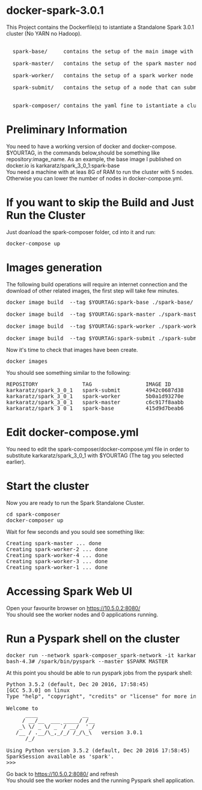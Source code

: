 # docker-spark-3.0.1
This Project contains the Dockerfile(s) to istantiate a Standalone Spark 3.0.1 cluster (No YARN no Hadoop).<BR>
<BR>
<pre>  spark-base/     contains the setup of the main image with scala 2.12.4, spark 3.0.1, Python 3.5.2, pyspark, sparkshell.<BR>
  spark-master/   contains the setup of the spark master node<BR>
  spark-worker/   contains the setup of a spark worker node that can join the spark cluster using the spark master<BR>
  spark-submit/   contains the setup of a node that can submit jobs in the cluster (using pyspark, sparkshell or spark-submit)<BR>
  
  spark-composer/ contains the yaml fine to istantiate a cluster (1 master, 4 workers. All nodes with 1 core and 1 GB od RAM)and create a dedicated network.
</pre>


# Preliminary Information
You need to have a working version of docker and docker-compose.<br>
$YOURTAG, in the commands below,should be something like repository:image_name. As an example, the base image I published on docker.io is karkaratz/spark_3_0_1:spark-base <BR>
You need a machine with at leas 8G of RAM to run the cluster with 5 nodes. Otherwise you can lower the number of nodes in docker-compose.yml.
  
# If you want to skip the Build and Just Run the Cluster
Just doanload the spark-composer folder, cd into it and run:
<pre>docker-compose up</pre>

# Images generation
The following build operations will require an internet connection and the download of other related images, the first step will take few minutes.

<pre>docker image build  --tag $YOURTAG:spark-base ./spark-base/  # Generates Base image

docker image build  --tag $YOURTAG:spark-master ./spark-master/   # Generates Spark Master image

docker image build  --tag $YOURTAG:spark-worker ./spark-worker/   # Generates Spark Worker image

docker image build  --tag $YOURTAG:spark-submit ./spark-submit/   # Generates Spark Submite image
</pre>

Now it's time to check that images have been create.
<pre>docker images</pre>

You should see something similar to the following:
<pre>
REPOSITORY              TAG                 IMAGE ID            CREATED             SIZE
karkaratz/spark_3_0_1   spark-submit        4942c0687d38        2 hours ago         634MB
karkaratz/spark_3_0_1   spark-worker        5b0a1d93270e        14 hours ago        634MB
karkaratz/spark_3_0_1   spark-master        c6c917f8aabb        14 hours ago        634MB
karkaratz/spark_3_0_1   spark-base          415d9d7beab6        14 hours ago        634MB
</pre>

# Edit docker-compose.yml
You need to edit the spark-composer/docker-compose.yml file in order to substitute karkaratz/spark_3_0_1 with $YOURTAG (The tag you selected earlier).

# Start the cluster

Now you are ready to run the Spark Standalone Cluster.

<pre>cd spark-composer
docker-composer up
</pre>
Wait for few seconds and you sould see something like:<br>
<pre>Creating spark-master ... done
Creating spark-worker-2 ... done
Creating spark-worker-4 ... done
Creating spark-worker-3 ... done
Creating spark-worker-1 ... done
</pre>

# Accessing Spark Web UI
Open your favourite browser on https://10.5.0.2:8080/ <br>
You should see the worker nodes and 0 applications running.

# Run a Pyspark shell on the cluster
<pre>docker run --network spark-composer_spark-network -it karkaratz:spark-submit /bin/bash
bash-4.3# /spark/bin/pyspark --master $SPARK_MASTER
</pre>

At this point you should be able to run pyspark jobs from the pyspark shell:
<pre>Python 3.5.2 (default, Dec 20 2016, 17:58:45) 
[GCC 5.3.0] on linux
Type "help", "copyright", "credits" or "license" for more information.

Welcome to
      ____              __
     / __/__  ___ _____/ /__
    _\ \/ _ \/ _ `/ __/  '_/
   /__ / .__/\_,_/_/ /_/\_\   version 3.0.1
      /_/

Using Python version 3.5.2 (default, Dec 20 2016 17:58:45)
SparkSession available as 'spark'.
>>>
</pre>

Go back to https://10.5.0.2:8080/ and refresh<br>
You should see the worker nodes and the running Pyspark shell application.
